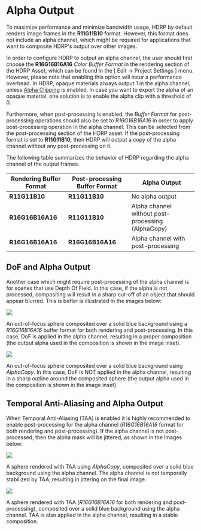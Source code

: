 # Alpha Output

To maximize performance and minimize bandwidth usage, HDRP by default renders image frames in the **R11G11B10** format. However, this format does not include an alpha channel, which might be required for applications that want to composite HDRP's output over other images.

In order to configure HDRP to output an alpha channel, the user should first choose the  **R16G16B16A16** *Color Buffer Format* in the rendering section of the HDRP Asset, which can be found in the [ Edit -> Project Settings ] menu. However, please note that enabling this option will incur a performance overhead. In HDRP, opaque materials always output 1 in the alpha channel, unless [Alpha Clipping](Alpha-Clipping.md) is enabled.
In case you want to export the alpha of an opaque material, one solution is to enable the alpha clip with a threshold of 0.

Furthermore, when post-processing is enabled, the *Buffer Format* for post-processing operations should also be set to *R16G16B16A16* in order to apply post-processing operation in the alpha channel. This can be selected from the post-processing section of the HDRP asset. If the post-processing format is set to **R11G11B10**, then HDRP will output a copy of the alpha channel without any post-processing on it.

The following table summarizes the behavior of HDRP regarding the alpha channel of the output frames.

Rendering Buffer Format | Post-processing Buffer Format | Alpha Output
---|---|---
**R11G11B10** | **R11G11B10** | No alpha output
**R16G16B16A16** | **R11G11B10** | Alpha channel without post-processing (AlphaCopy)
**R16G16B16A16** | **R16G16B16A16** | Alpha channel with post-processing

## DoF and Alpha Output
Another case which might require post-processing of the alpha channel is for scenes that use Depth Of Field. In this case, if the alpha is not processed, compositing will result in a sharp cut-off of an object that should appear blurred. This is better is illustrated in the images below:

![](Images/DoFAlpha.png)

An out-of-focus sphere composited over a solid blue background using a *R16G16B16A16* buffer format for both rendering and post-processing. In this case, DoF is applied in the alpha channel, resulting in a proper composition (the output alpha used in the composition is shown in the image inset).

![](Images/DoFAlphaCopy.png)

An out-of-focus sphere composited over a solid blue background using *AlphaCopy*. In this case, DoF is NOT applied in the alpha channel, resulting in a sharp outline around the composited sphere (the output alpha used in the composition is shown in the image inset). 

## Temporal Anti-Aliasing and Alpha Output
When Temporal Anti-Aliasing (TAA) is enabled it is highly recommended to enable post-processing for the alpha channel (*R16G16B16A16* format for both rendering and post-processing). If the alpha channel is not post-processed, then the alpha mask will be jittered, as shown in the images below:

![](Images/TAA_AlphaCopy.gif)

A sphere rendered with TAA using *AlphaCopy*, composited over a solid blue background using the alpha channel. The alpha channel is not temporally stabilized by TAA, resulting in jittering on the final image.


![](Images/TAA_Alpha.gif)

A sphere rendered with TAA (*R16G16B16A16* for both rendering and post-processing), composited over a solid blue background using the alpha channel. TAA is also applied in the alpha channel, resulting in a stable composition.

